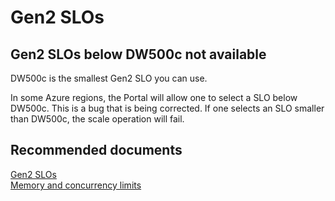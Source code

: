   <properties
	pageTitle="Can't scale Gen2 DW below DW500c"
	description="Can't scale Gen2 DW below DW500c"
	service="microsoft.sql"
	resource="servers"
	authors="tomfalko"
	displayOrder="1"
	selfHelpType="resource"
	supportTopicIds="32412136"
	resourceTags="datawarehouse"
	productPesIds="15818"
	cloudEnvironments="public"
/>

# Gen2 SLOs

## Gen2 SLOs below DW500c not available
DW500c is the smallest Gen2 SLO you can use.  

In some Azure regions, the Portal will allow one to select a SLO below DW500c.  This is a bug that is being corrected.  If one selects an SLO smaller than DW500c, the scale operation will fail.

## **Recommended documents**

[Gen2 SLOs](https://azure.microsoft.com/en-us/pricing/details/sql-data-warehouse/gen2/)<br>
[Memory and concurrency limits](https://docs.microsoft.com/en-us/azure/sql-data-warehouse/memory-and-concurrency-limits)<br>



